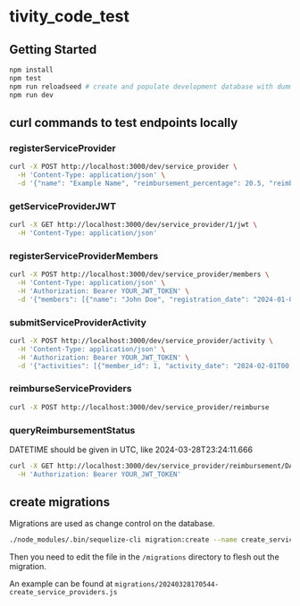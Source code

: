 # tivity_code_test

## Getting Started
```bash
npm install
npm test
npm run reloadseed # create and populate development database with dummy data
npm run dev
```

## curl commands to test endpoints locally
### registerServiceProvider
```bash
curl -X POST http://localhost:3000/dev/service_provider \
  -H 'Content-Type: application/json' \
  -d '{"name": "Example Name", "reimbursement_percentage": 20.5, "reimbursement_cadence": "monthly"}'
```

### getServiceProviderJWT
```bash
curl -X GET http://localhost:3000/dev/service_provider/1/jwt \
  -H 'Content-Type: application/json'
```

### registerServiceProviderMembers
```bash
curl -X POST http://localhost:3000/dev/service_provider/members \
  -H 'Content-Type: application/json' \
  -H 'Authorization: Bearer YOUR_JWT_TOKEN' \
  -d '{"members": [{"name": "John Doe", "registration_date": "2024-01-01T00:00:00Z"}]}'
```

### submitServiceProviderActivity
```bash
curl -X POST http://localhost:3000/dev/service_provider/activity \
  -H 'Content-Type: application/json' \
  -H 'Authorization: Bearer YOUR_JWT_TOKEN' \
  -d '{"activities": [{"member_id": 1, "activity_date": "2024-02-01T00:00:00Z", "description": "Test Activity", "value": 100.00}]}'
```

### reimburseServiceProviders
```bash
curl -X POST http://localhost:3000/dev/service_provider/reimburse
```

### queryReimbursementStatus

DATETIME should be given in UTC, like 2024-03-28T23:24:11.666

```bash
curl -X GET http://localhost:3000/dev/service_provider/reimbursement/DATETIME \
  -H 'Authorization: Bearer YOUR_JWT_TOKEN'
```

## create migrations
Migrations are used as change control on the database.

```bash
./node_modules/.bin/sequelize-cli migration:create --name create_service_providers
```

Then you need to edit the file in the `/migrations` directory to flesh out the migration.

An example can be found at `migrations/20240328170544-create_service_providers.js`
